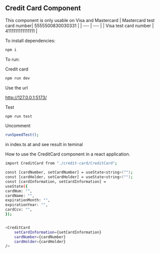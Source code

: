 ## Credit Card Component

This component is only usable on Visa and Mastercard
| Mastercard test card number| 5555500830030331 |
| --- | --- |
| Visa test card number | 4111111111111111 |

To install dependencies:

```bash
npm i
```

To run:

Credit card

```bash
npm run dev
```

Use the url

http://127.0.0.1:5173/

Test

```bash
npm run test
```

Uncomment

```bash
runSpeedTest();
```

in index.ts at and see result in teminal

How to use the CreditCard component in a react application.

```bash
import CreditCard from "./credit-card/CreditCard";

const [cardNumber, setCardNumber] = useState<string>("");
const [cardHolder, setCardHolder] = useState<string>("");
const [cardInformation, setCardInformation] =
useState({
cardNum: "",
cardName: "",
expirationMonth: "",
expirationYear: "",
cardCcv: "",
});


<CreditCard
    setCardInformation={setCardInformation}
    cardNumber={cardNumber}
    cardHolder={cardHolder}
/>
```
